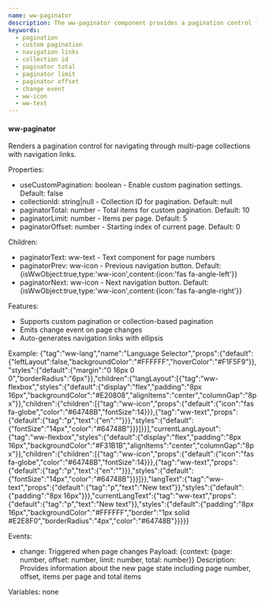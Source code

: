 ```yaml
---
name: ww-paginator
description: The ww-paginator component provides a pagination control for navigating through multi-page collections, featuring customizable settings, navigation links, and event emission on page changes.
keywords:
  - pagination
  - custom pagination
  - navigation links
  - collection id
  - paginator total
  - paginator limit
  - paginator offset
  - change event
  - ww-icon
  - ww-text
---
```


#### ww-paginator

Renders a pagination control for navigating through multi-page collections with navigation links.

Properties:
- useCustomPagination: boolean - Enable custom pagination settings. Default: false
- collectionId: string|null - Collection ID for pagination. Default: null
- paginatorTotal: number - Total items for custom pagination. Default: 10
- paginatorLimit: number - Items per page. Default: 5
- paginatorOffset: number - Starting index of current page. Default: 0

Children:
- paginatorText: ww-text - Text component for page numbers
- paginatorPrev: ww-icon - Previous navigation button. Default: {isWwObject:true,type:'ww-icon',content:{icon:'fas fa-angle-left'}}
- paginatorNext: ww-icon - Next navigation button. Default: {isWwObject:true,type:'ww-icon',content:{icon:'fas fa-angle-right'}}

Features:
- Supports custom pagination or collection-based pagination
- Emits change event on page changes
- Auto-generates navigation links with ellipsis

Example:
{"tag":"ww-lang","name":"Language Selector","props":{"default":{"leftLayout":false,"backgroundColor":"#FFFFFF","hoverColor":"#F1F5F9"}},"styles":{"default":{"margin":"0 16px 0 0","borderRadius":"6px"}},"children":{"langLayout":[{"tag":"ww-flexbox","styles":{"default":{"display":"flex","padding":"8px 16px","backgroundColor":"#E20808","alignItems":"center","columnGap":"8px"}},"children":{"children":[{"tag":"ww-icon","props":{"default":{"icon":"fas fa-globe","color":"#64748B","fontSize":14}}},{"tag":"ww-text","props":{"default":{"tag":"p","text":{"en":""}}},"styles":{"default":{"fontSize":"14px","color":"#64748B"}}}]}}],"currentLangLayout":{"tag":"ww-flexbox","styles":{"default":{"display":"flex","padding":"8px 16px","backgroundColor":"#F31B1B","alignItems":"center","columnGap":"8px"}},"children":{"children":[{"tag":"ww-icon","props":{"default":{"icon":"fas fa-globe","color":"#64748B","fontSize":14}}},{"tag":"ww-text","props":{"default":{"tag":"p","text":{"en":""}}},"styles":{"default":{"fontSize":"14px","color":"#64748B"}}}]}},"langText":{"tag":"ww-text","props":{"default":{"tag":"p","text":"New text"}},"styles":{"default":{"padding":"8px 16px"}}},"currentLangText":{"tag":"ww-text","props":{"default":{"tag":"p","text":"New text"}},"styles":{"default":{"padding":"8px 16px","backgroundColor":"#FFFFFF","border":"1px solid #E2E8F0","borderRadius":"4px","color":"#64748B"}}}}}

Events:
- change: Triggered when page changes
  Payload: {context: {page: number, offset: number, limit: number, total: number}}
  Description: Provides information about the new page state including page number, offset, items per page and total items

Variables: none
